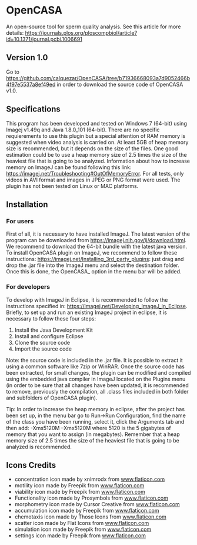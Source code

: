# OpenCASA
An open-source tool for sperm quality analysis. See this article for more details: https://journals.plos.org/ploscompbiol/article?id=10.1371/journal.pcbi.1006691

## Version 1.0
Go to https://github.com/calquezar/OpenCASA/tree/b71936668093a7d9052466b4f97e5537a8ef49ed in order to download the source code of OpenCASA v1.0.
 
## Specifications

This program has been developed and tested on Windows 7 (64-bit) using  Imagej v1.49q and Java 1.8.0_101 (64-bit). There are no specific requierements to use this plugin but a special attention of RAM memory is suggested when video analysis is carried on. At least 5GB of heap memory size is recommended, but it depends on the size of the files. One good estimation could be to use a heap memory size of 2.5 times the size of the heaviest file that is going to be analyzed. Information about how to increase memory on ImageJ can be found following this link: https://imagej.net/Troubleshooting#OutOfMemoryError. For all tests, only videos in AVI format and images in JPEG or PNG format were used. The plugin has not been tested on Linux or MAC platforms.

## Installation

### For users

First of all, it is necessary to have installed ImageJ. The latest version of the program can be downloaded from https://imagej.nih.gov/ij/download.html. We recommend to download the 64-bit bundle with the latest java version.
To install OpenCASA plugin on ImageJ, we recommend to follow these instructions: https://imagej.net/Installing_3rd_party_plugins: just drag and drop the .jar file into the ImageJ menu and select the destination folder. Once this is done, the OpenCASA_ option in the menu bar will be added.

### For developers

To develop with ImageJ in Eclipse, it is recommended to follow the instructions specified in: https://imagej.net/Developing_ImageJ_in_Eclipse. Briefly, to set up and run an existing ImageJ project in eclipse, it is necessary to follow these four steps:
1.	Install the Java Development Kit
2.	Install and configure Eclipse
3.	Clone the source code
4.	Import the source code

Note: the source code is included in the .jar file. It is possible to extract it using a common software like 7zip or WinRAR. Once the source code has been extracted, for small changes, the plugin can be modified and compiled using the embedded java compiler in ImageJ located on the Plugins menu (in order to be sure that all changes have been updated, it is recommended to remove, previously the compilation, all .class files included in both folder and subfolders of OpenCASA plugin).

Tip: In order to increase the heap memory in eclipse, after the project has been set up, in the menu bar go to  Run->Run Configuration, find the name of the class you have been running, select it, click the Arguments tab and then add:
-Xms5120M –Xmx5120M
where 5120 is the 5 gigabytes of memory that you want to assign (in megabytes). Remember that a heap memory size of 2.5 times the size of the heaviest file that is going to be analyzed is recommended.


## Icons Credits

* concentration icon made by xnimrodx from www.flaticon.com
* motility icon made by Freepik from www.flaticon.com
* viability icon made by Freepik from www.flaticon.com
* Functionality icon made by Prosymbols from www.flaticon.com
* morphometry icon made by Cursor Creative from www.flaticon.com
* accumulation icon made by Freepik from www.flaticon.com
* chemotaxis icon made by Those Icons from www.flaticon.com 
* scatter icon made by Flat Icons from www.flaticon.com
* simulation icon made by Freepik from www.flaticon.com
* settings icon made by Freepik from www.flaticon.com
